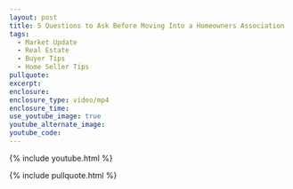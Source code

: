 ```yaml
---
layout: post
title: 5 Questions to Ask Before Moving Into a Homeowners Association
tags:
  - Market Update
  - Real Estate
  - Buyer Tips
  - Home Seller Tips
pullquote:
excerpt:
enclosure:
enclosure_type: video/mp4
enclosure_time:
use_youtube_image: true
youtube_alternate_image:
youtube_code:
---
```

{% include youtube.html %}

{% include pullquote.html %}
